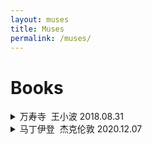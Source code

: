```yaml
---
layout: muses
title: Muses
permalink: /muses/
---
```


# Books

<details markdown="1"><summary><span class="summary">万寿寺<span class="grey-color small-font">&nbsp;&nbsp;王小波</span></span>
<span class="summary-right grey-color">2018.08.31</span>
</summary>
暑假之中听到一个学长偶然提到他正在读王小波的《万寿寺》，彼时我恰有空闲，又不想刷剧，遂开始读这本《万寿寺》。小说的语言和叙事结构使得阅读起来体验很棒。

关于小说的内容：
> 这故事有一种特别的讨厌之处，那就是它有了寓意。而故事就是故事，不该有寓意。

关于自由派和学院派：
> 我总忘不了坏掉的锅炉在造成干渴，这种干渴就在我唇上，根本不是喝水可解。行动的欲望就像一种奇痒，深入我的内心。

著名的结尾：
> 当一切都无可挽回地沦为真实，我的故事就要结束了。……虽然记忆已经恢复，我有了一个属于自己的故事，但我还想回到长安城里——这已经成为一种积习。一个人只拥有此生此世是不够的，他还应该拥有诗意的世界。……薛嵩要到那里和红线汇合，我要回到万寿寺和白衣女人汇合。长安城里的一切已经结束。一切都在无可挽回地走向庸俗。

作者王小波是[一名程序员](https://www.biaodianfu.com/wangxiaobo.html)，所以小说中还有这样的段落：
> 作为一个史学家，我的脑壳应该是个 monitor ，手是一台打印机，在我的胸腔里，跳动着一个微处理器，就如那广告上说的 pentium ，给电脑一颗奔腾的心。说我是台 586 ，是不是给自己脸上贴金？我的肠胃是台硬磁盘机，肚脐眼是软磁盘机。我还有一肚子的下水，可以和电脑部件一一对应。对应完了，还多了两条腿。假如电脑也长腿，我就更修不过来了。更加遗憾的是，我这台计算机还要吃饭和屙屎。
</details>

<details markdown="1"><summary><span class="summary">马丁伊登<span class="grey-color small-font">&nbsp;&nbsp;杰克伦敦</span></span>
<span class="summary-right grey-color">2020.12.07</span>
</summary>
前智能机时代用手机看的一本小说，前不久看了同样值得推荐的同名电影。

作者是杰克伦敦，所以这是一本猛男写的言情小说。大致的情节是，青年水手马丁伊登偶然结识了上流社会的妹子并成为了男女朋友，在她的影响下开始认真学习并立志成为一名作家，但是他写的纸虽然广泛投稿但是反复被拒，期间马丁伊登还认识了同样来自上流社会的糟老头子布里森登，年老体衰的他是一名热爱文学的社会主义者，布里森登肯定了马丁伊登的文学才能，和马丁伊登一起骂审稿人，他对马丁伊登忠告道：“别去投稿了。回到你的船上去，海上去。”，在布里森登的引导下，马丁伊登逐渐成长成了一名社会主义战士并参与到了社会运动中，此时妹子意识到，一方面马丁伊登的文学梦想没有前途，另一方面由于参加社会活动，他有被退学的风险，遂选择分手，同期布里森登对政治绝望，风烛残年的糟老头子选择了用枪自杀。此后不久，马丁伊登的纸发表在了顶会上，并从此一发不可收拾，嬉笑怒骂皆可发纸，妹子也希望能够复合，<del>他同意了，最终成为了学术爱情双丰收的人赢，</del>但是此时马丁伊登看透了这人间的冷暖与世态的炎凉，认为自己写的纸的质量在成名前后并没有区别，万千世人对成名后的自己的吹捧显得荒唐可笑，即使是这个妹子也不能免俗，最终他选择死亡，听从了布里森登的忠告：作为一个前青年水手，从海里来，到海里去，跳海了。

我对以下这段描写映像深刻：

> 于是有一天，两人之间的鸿沟突然暂时出现了桥梁。以后鸿沟虽仍存在，却在一天天变窄。那天两人在吃樱桃——味美粒大的黑樱桃，液汁黑得像深色的酒。后来，在她为他朗诵《公主》的时候他偶然注意到了她唇上有樱桃汁。就在那一刹那她的神圣感粉碎了。她也不过是血肉之躯，跟他和别人一样都要服从血肉之躯的法则。她的嘴唇也跟他的嘴唇一样是肉做的，樱桃既能污染他，也就能污染她。嘴唇如此，全身也如此。她是女人，全身都是女人，跟任何别的女人没有两样。这种突然闪过他心里的想法成了一种启示，叫他大吃了一惊。仿佛看见太阳飞出天外，受到膜拜的纯洁遭到站污。
</details>
